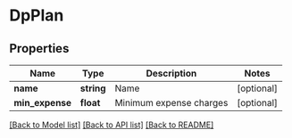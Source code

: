 # DpPlan

## Properties
Name | Type | Description | Notes
------------ | ------------- | ------------- | -------------
**name** | **string** | Name | [optional] 
**min_expense** | **float** | Minimum expense charges | [optional] 

[[Back to Model list]](../../README.md#documentation-for-models) [[Back to API list]](../../README.md#documentation-for-api-endpoints) [[Back to README]](../../README.md)

